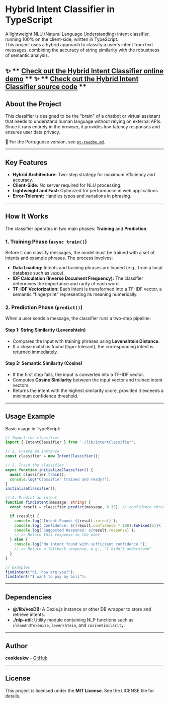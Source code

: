 # Hybrid Intent Classifier in TypeScript

A lightweight NLU (Natural Language Understanding) intent classifier, running 100% on the client-side, written in TypeScript.  
This project uses a hybrid approach to classify a user's intent from text messages, combining the accuracy of string similarity with the robustness of semantic analysis.

✨ ** [Check out the Hybrid Intent Classifier online demo](https://vex-intent-classifier.netlify.app/) **
✨ ** [Check out the Hybrid Intent Classifier source code](https://github.com/Vex-AI/Vex-AI/tree/main/classes) **
---

## About the Project
This classifier is designed to be the "brain" of a chatbot or virtual assistant that needs to understand human language without relying on external APIs.  
Since it runs entirely in the browser, it provides low-latency responses and ensures user data privacy.

📖 For the Portuguese version, see [`pt-readme.md`](./pt-readme.md).

---

## Key Features
- **Hybrid Architecture:** Two-step strategy for maximum efficiency and accuracy.  
- **Client-Side:** No server required for NLU processing.  
- **Lightweight and Fast:** Optimized for performance in web applications.  
- **Error-Tolerant:** Handles typos and variations in phrasing.  

---

## How It Works
The classifier operates in two main phases: **Training** and **Prediction**.

### 1. Training Phase (`async train()`)
Before it can classify messages, the model must be trained with a set of intents and example phrases. The process involves:

- **Data Loading:** Intents and training phrases are loaded (e.g., from a local database such as `vexDB`).  
- **IDF Calculation (Inverse Document Frequency):** The classifier determines the importance and rarity of each word.  
- **TF-IDF Vectorization:** Each intent is transformed into a TF-IDF vector, a semantic “fingerprint” representing its meaning numerically.  

### 2. Prediction Phase (`predict()`)
When a user sends a message, the classifier runs a two-step pipeline:

#### Step 1: String Similarity (Levenshtein)
- Compares the input with training phrases using **Levenshtein Distance**.  
- If a close match is found (typo-tolerant), the corresponding intent is returned immediately.  

#### Step 2: Semantic Similarity (Cosine)
- If the first step fails, the input is converted into a TF-IDF vector.  
- Computes **Cosine Similarity** between the input vector and trained intent vectors.  
- Returns the intent with the highest similarity score, provided it exceeds a minimum confidence threshold.  

---

## Usage Example
Basic usage in TypeScript:

```ts
// Import the classifier
import { IntentClassifier } from './lib/IntentClassifier';

// 1. Create an instance
const classifier = new IntentClassifier();

// 2. Train the classifier
async function initializeClassifier() {
  await classifier.train();
  console.log("Classifier trained and ready!");
}
initializeClassifier();

// 3. Predict an intent
function findIntent(message: string) {
  const result = classifier.predict(message, 0.35); // confidence threshold: 35%

  if (result) {
    console.log(`Intent Found: ${result.intent}`);
    console.log(`Confidence: ${(result.confidence * 100).toFixed(2)}%`);
    console.log(`Suggested Response: ${result.response}`);
    // >> Return this response to the user
  } else {
    console.log("No intent found with sufficient confidence.");
    // >> Return a fallback response, e.g., "I didn’t understand"
  }
}

// Examples
findIntent("hi, how are you?");
findIntent("I want to pay my bill");
````

---

## Dependencies

* **@/lib/vexDB:** A Dexie.js instance or other DB wrapper to store and retrieve intents.
* **./nlp-util:** Utility module containing NLP functions such as `cleanAndTokenize`, `levenshtein`, and `cosineSimilarity`.

---

## Author

**cookieukw** - [GitHub](https://github.com/cookieukw)

---

## License

This project is licensed under the **MIT License**.
See the LICENSE file for details.


